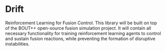 # Drift
Reinforcement Learning for Fusion Control. This library will be built on top of the BOUT++ open-source fusion simulation project.
It will contain all necessary functionality for training reinforcement learning agents to control and sustain fusion reactions, while preventing the formation of disruptive instabilities.
